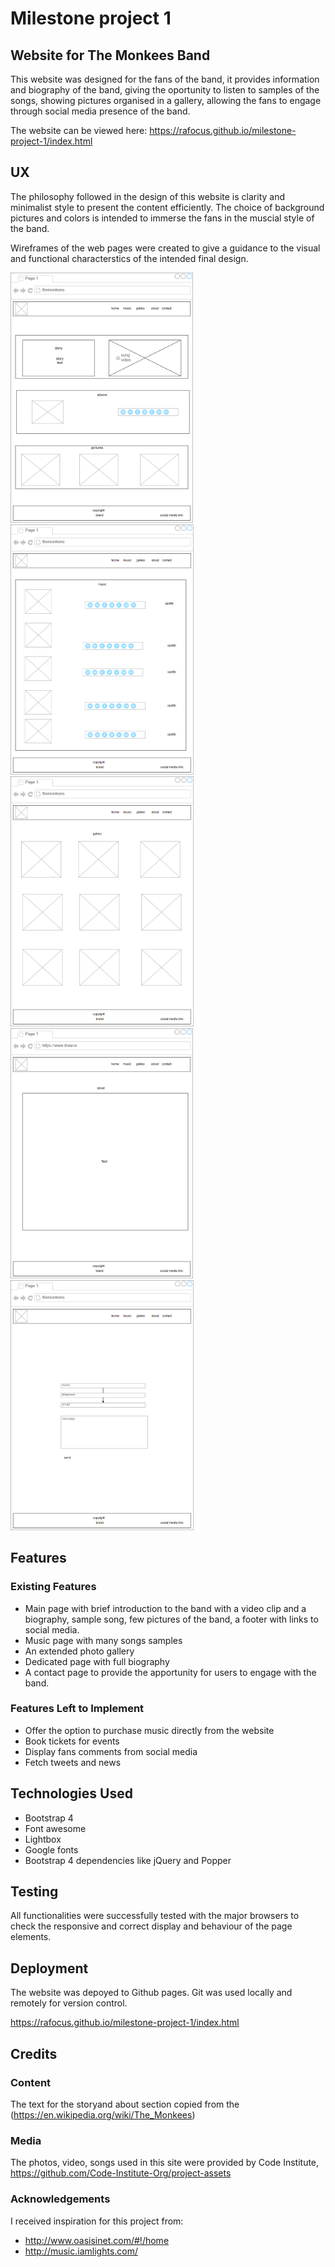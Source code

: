 # Milestone project 1
## Website for The Monkees Band

This website was designed for the fans of the band, it provides information and biography of the band, giving the oportunity to listen to samples of the songs, showing pictures organised in a gallery, allowing the fans to engage through social media presence of the band.

The website can be viewed here:
https://rafocus.github.io/milestone-project-1/index.html

## UX

The philosophy followed in the design of this website is clarity and minimalist style to present the content efficiently. The choice of background pictures and colors is intended to immerse the fans in the muscial style of the band. 

Wireframes of the web pages were created to give a guidance to the visual and functional characterstics of the intended final design.

<img src="wireframes/home.png" alt="home page" height="400"/> <img src="wireframes/music.png" alt="music page" height="400"/> <img src="wireframes/gallery.png" alt="gallery page" height="400"/>
<img src="wireframes/about.png" alt="about page" height="400"/> <img src="wireframes/contact.png" alt="contact page" height="400"/>

## Features

### Existing Features

* Main page with brief introduction to the band with a video clip and a biography, sample song, few pictures of the band, a footer with links to social media.
* Music page with many songs samples
* An extended photo gallery 
* Dedicated page with full biography
* A contact page to provide the apportunity for users to engage with the band.

### Features Left to Implement
* Offer the option to purchase music directly from the website
* Book tickets for events
* Display fans comments from social media
* Fetch tweets and news

## Technologies Used

* Bootstrap 4
* Font awesome 
* Lightbox
* Google fonts
* Bootstrap 4 dependencies like jQuery and Popper

## Testing

All functionalities were successfully tested with the major browsers to check the responsive and correct display and behaviour of the page elements.

## Deployment

The website was depoyed to Github pages. Git was used locally and remotely for version control.

https://rafocus.github.io/milestone-project-1/index.html


## Credits

### Content

The text for the storyand about section copied from the (https://en.wikipedia.org/wiki/The_Monkees)

### Media

The photos, video, songs used in this site were provided by Code Institute, https://github.com/Code-Institute-Org/project-assets

### Acknowledgements

I received inspiration for this project from:

* http://www.oasisinet.com/#!/home
* http://music.iamlights.com/
